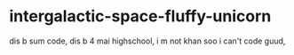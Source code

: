 # intergalactic-space-fluffy-unicorn
dis b sum code,
dis b 4 mai highschool,
i m not khan soo i can't code guud,
